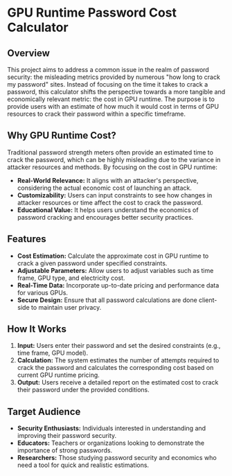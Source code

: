 # GPU Runtime Password Cost Calculator

## Overview
This project aims to address a common issue in the realm of password security: the misleading metrics provided by numerous "how long to crack my password" sites. Instead of focusing on the time it takes to crack a password, this calculator shifts the perspective towards a more tangible and economically relevant metric: the cost in GPU runtime. The purpose is to provide users with an estimate of how much it would cost in terms of GPU resources to crack their password within a specific timeframe.

## Why GPU Runtime Cost?
Traditional password strength meters often provide an estimated time to crack the password, which can be highly misleading due to the variance in attacker resources and methods. By focusing on the cost in GPU runtime:

- **Real-World Relevance:** It aligns with an attacker's perspective, considering the actual economic cost of launching an attack.
- **Customizability:** Users can input constraints to see how changes in attacker resources or time affect the cost to crack the password.
- **Educational Value:** It helps users understand the economics of password cracking and encourages better security practices.

## Features
- **Cost Estimation:** Calculate the approximate cost in GPU runtime to crack a given password under specified constraints.
- **Adjustable Parameters:** Allow users to adjust variables such as time frame, GPU type, and electricity cost.
- **Real-Time Data:** Incorporate up-to-date pricing and performance data for various GPUs.
- **Secure Design:** Ensure that all password calculations are done client-side to maintain user privacy.

## How It Works
1. **Input:** Users enter their password and set the desired constraints (e.g., time frame, GPU model).
2. **Calculation:** The system estimates the number of attempts required to crack the password and calculates the corresponding cost based on current GPU runtime pricing.
3. **Output:** Users receive a detailed report on the estimated cost to crack their password under the provided conditions.

## Target Audience
- **Security Enthusiasts:** Individuals interested in understanding and improving their password security.
- **Educators:** Teachers or organizations looking to demonstrate the importance of strong passwords.
- **Researchers:** Those studying password security and economics who need a tool for quick and realistic estimations.
